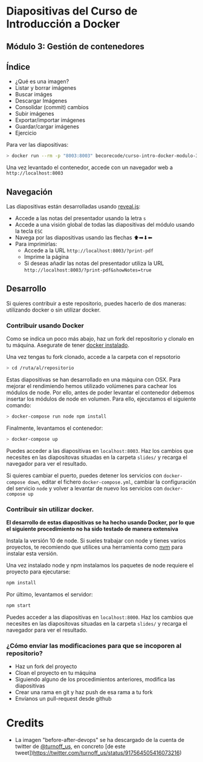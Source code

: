 # Diapositivas del Curso de Introducción a Docker
## Módulo 3: Gestión de contenedores

## Índice

* ¿Qué es una imagen?
* Listar y borrar imágenes
* Buscar imáges
* Descargar Imágenes
* Consolidar (commit) cambios
* Subir imágenes
* Exportar/importar imágenes
* Guardar/cargar imágenes
* Ejercicio

Para ver las diapositivas:

```bash
> docker run --rm -p "8003:8003" becorecode/curso-intro-docker-modulo-3:latest
```

Una vez levantado el contenedor, accede con un navegador web a `http://localhost:8003`

## Navegación

Las diapositivas están desarrolladas usando [reveal.js](https://revealjs.com/#/):

* Accede a las notas del presentador usando la letra `s`
* Accede a una visión global de todas las diapositivas del módulo usando la tecla `ESC`
* Navega por las diapositivas usando las flechas ⬆➡⬇⬅
* Para imprimirlas:
  * Accede a la URL `http://localhost:8003/?print-pdf`
  * Imprime la página 
  * Si deseas añadir las notas del presentador utiliza la URL  `http://localhost:8003/?print-pdf&showNotes=true`

## Desarrollo

Si quieres contribuir a este repositorio, puedes hacerlo de dos maneras: utilizando docker o sin utilizar docker.

### Contribuir usando Docker

Como se indica un poco más abajo, haz un fork del repositorio y clonalo en tu máquina. 
Asegurate de tener [docker instalado](https://docs.docker.com/install/).

Una vez tengas tu fork clonado, accede a la carpeta con el repsotorio

```bash
> cd /ruta/al/repositorio
```

Estas diapositivas se han desarrollado en una máquina con OSX. Para mejorar el rendimiendo hemos utilizado
volúmenes para cachear los módulos de node. Por ello, antes de poder levantar el contenedor debemos
insertar los módulos de node en volumen. Para ello, ejecutamos el siguiente comando:

```bash
> docker-compose run node npm install
```

Finalmente, levantamos el contenedor:
```bash
> docker-compose up
```

Puedes acceder a las diapositivas en `localhost:8003`. Haz los cambios que necesites en las diapositovas situadas en la carpeta
`slides/` y recarga el navegador para ver el resultado.

Si quieres cambiar el puerto, puedes detener los servicios con `docker-compose down`, editar el fichero 
`docker-compose.yml`, cambiar la configuración del servicio `node` y volver a levantar de nuevo los 
servicios con `docker-compose up`

### Contribuir sin utilizar docker.

**El desarrollo de estas diapositivas se ha hecho usando Docker, por lo que el siguiente procedimiento no ha sido testado
de manera extensiva**

Instala la versión 10 de node. Si sueles trabajar con node y tienes varios proyectos, te recomiendo que 
utilices una herramienta como [nvm](https://github.com/nvm-sh/nvm) para instalar esta versión.

Una vez instalado node y npm instalamos los paquetes de node requiere el proyecto para ejecutarse:

```bash
npm install 
```

Por último, levantamos el servidor:

```bash
npm start
```

Puedes acceder a las diapositivas en `localhost:8000`. Haz los cambios que necesites en las diapositovas situadas en la carpeta
`slides/` y recarga el navegador para ver el resultado.


### ¿Cómo enviar las modificaciones para que se incoporen al repositorio?

* Haz un fork del proyecto
* Cloan el proyecto en tu máquina
* Siguiendo alguno de los procedimientos anteriores, modifica las diapositivas
* Crear una rama en git y haz push de esa rama a tu fork
* Envíanos un pull-request desde github


# Credits

* La imagen "before-after-devops" se ha descargado de la cuenta de twitter de [@turnoff_us](https://twitter.com/turnoff_us), en concreto [de este tweet])https://twitter.com/turnoff_us/status/917564505416073216)
